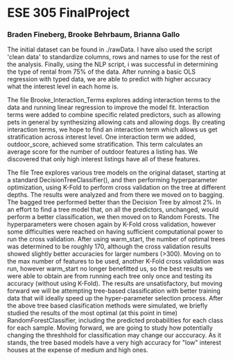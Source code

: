 # ESE 305 FinalProject
### Braden Fineberg, Brooke Behrbaum, Brianna Gallo

The initial dataset can be found in ./rawData. I have also used the script 'clean data' to standardize columns, rows and names to use for the rest of the analysis. Finally, using the NLP script, i was successful in determining the type of rental from 75% of the data. After running a basic OLS regression with typed data, we are able to predict with higher accuracy what the interest level in each home is. 

The file Brooke_Interaction_Terms explores adding interaction terms to the data and running linear regression to improve the model fit.  Interaction terms were added to combine specific related predictors, such as allowing pets in general by synthesizing allowing cats and allowing dogs.  By creating interaction terms, we hope to find an interaction term which allows us get stratification across interest level.  One interaction term we added, outdoor_score, achieved some stratification.  This term calculates an average score for the number of outdoor features a listing has.  We discovered that only high interest listings have all of these features.

The file Tree explores various tree models on the original dataset, starting at a standard DecisionTreeClassifier(), and then performing hyperparameter optimization, using K-Fold to perform cross validation on the tree at different depths. The results were analyzed and from there we moved on to bagging. The bagged tree performed better than the Decision Tree by almost 2%. In an effort to find a tree model that, on all the predictors, unchanged, would perform a better classification, we then moved on to Random Forests. The hyperparameters were chosen again by K-Fold cross validation, however some difficulties were reached on having sufficient computational power to run the cross validation. After using warm_start, the number of optimal trees was determined to be roughly 170, although the cross validation results showed slightly better accuracies for larger numbers (>300). Moving on to the max number of features to be used, another K-Fold cross validation was run, however warm_start no longer benefitted us, so the best results we were able to obtain are from running each tree only once and testing its accuracy (without using K-Fold). The results are unsatisfactory, but moving forward we will be attempting tree-based classification with better training data that will ideally speed up the hyper-parameter selection process. After the above tree based clasification methods were simulated, we briefly studied the results of the most optimal (at this point in time) RandomForestClassifier, including the predicted probabilities for each class for each sample. Moving forward, we are going to study how potentially changing the threshhold for classification may change our acccuracy. As it stands, the tree based models have a very high accuracy for "low" interest houses at the expense of medium and high ones.


